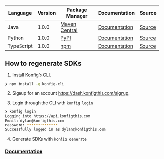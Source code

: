 # 

|Language|Version|Package Manager|Documentation|Source|
|-|-|-|-|-|
|Java|1.0.0|[Maven Central](https://central.sonatype.com/artifact/com.konfigthis/konfig-java-sdk/1.0.0)|[Documentation](https://github.com/konfig-dev/konfig-sdks/tree/main/java/README.md)|[Source](https://github.com/konfig-dev/konfig-sdks/tree/main/java)|
|Python|1.0.0|[PyPI](https://pypi.org/project/konfig-python-sdk/1.0.0)|[Documentation](https://github.com/konfig-dev/konfig-sdks/tree/main/python/README.md)|[Source](https://github.com/konfig-dev/konfig-sdks/tree/main/python)|
|TypeScript|1.0.0|[npm](https://www.npmjs.com/package/konfig-typescript-sdk/v/1.0.0)|[Documentation](https://github.com/konfig-dev/konfig-sdks/tree/main/typescript/README.md)|[Source](https://github.com/konfig-dev/konfig-sdks/tree/main/typescript)|


## How to regenerate SDKs

1. Install [Konfig's CLI](https://www.npmjs.com/package/konfig-cli).

```bash
❯ npm install -g konfig-cli
```

2. Signup for an account https://dash.konfigthis.com/signup.

3. Login through the CLI with `konfig login`

```bash
❯ konfig login
Logging into https://api.konfigthis.com
Email: dylan@konfigthis.com
Password: **************
Successfully logged in as dylan@konfigthis.com
```

4. Generate SDKs with `konfig generate`

### [Documentation](https://konfigthis.com/docs)

